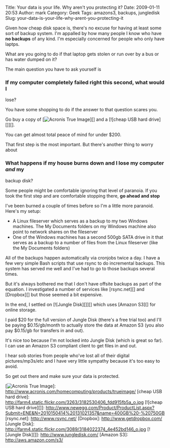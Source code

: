 Title: Your data is your life.  Why aren't you protecting it?
Date: 2009-01-11 20:53
Author: mark
Category: Geek
Tags: amazons3, backups, jungledisk
Slug: your-data-is-your-life-why-arent-you-protecting-it

Given how cheap disk space is, there's no excuse for having at least
some sort of backup system. I'm appalled by how many people I know who
have **no backups** of any kind. I'm especially concerned for people who
only have laptps.

What are you going to do if that laptop gets stolen or run over by a bus
or has water dumped on it?

The main question you have to ask yourself is

### If my computer completely failed right this second, what would I
lose?



You have some shopping to do if the answer to that question scares you.

Go buy a copy of [![Acronis True Image][]][] and a [![cheap USB hard
drive][]][].

You can get almost total peace of mind for under $200.

That first step is the most important. But there's another thing to
worry about

### What happens if my house burns down and I lose my computer *and* my
backup disk?



Some people might be comfortable ignoring that level of paranoia. If you
took the first step and are comfortable stopping there, **go ahead and
stop**

I've been burned a couple of times before so I'm a little more paranoid.
Here's my setup:

-   A Linux fileserver which serves as a backup to my two Windows
    machines. The My Documents folders on my Windows machine also point
    to network shares on the fileserver
-   One of the Windows machines has a second 500gb SATA drive in it that
    serves as a backup to a number of files from the Linux fileserver
    (like the My Documents folders)



All of the backups happen automatically via cronjobs twice a day. I have
a few very simple Bash scripts that use rsync to do incremental backups.
This system has served me well and I've had to go to those backups
several times.

But it's always bothered me that I don't have offsite backups as part of
the equation. I investigated a number of services like [rsync.net][] and
[Dropbox][] but those seemed a bit expensive.

In the end, I settled on [![Jungle Disk][]][] which uses [Amazon S3][]
for online storage.

I paid $20 for the full version of Jungle Disk (there's a free trial
too) and I'll be paying $0.15/gb/month to actually store the data at
Amazon S3 (you also pay $0.15/gb for transfers in and out).

It's nice too because I'm not locked into Jungle Disk (which is great so
far). I can use an Amazon S3 compliant client to get files in and out.

I hear sob stories from people who've lost all of their digital
pictures/mp3s/etc and I have very little sympathy because it's too easy
to avoid.

So get out there and make sure your data is protected.

  [Acronis True Image]: http://farm4.static.flickr.com/3505/3182530414_f031461a59_o.gif
  [![Acronis True Image][]]: http://www.acronis.com/homecomputing/products/trueimage/
  [cheap USB hard drive]: http://farm4.static.flickr.com/3263/3182530406_fdd915fb5a_o.jpg
  [![cheap USB hard drive][]]: http://www.newegg.com/Product/ProductList.aspx?Submit=ENE&N=2010150414%20131021357&name=400GB%20-%20750GB
  [rsync.net]: http://www.rsync.net/
  [Dropbox]: http://www.getdropbox.com/
  [Jungle Disk]: http://farm4.static.flickr.com/3089/3184022374_4e452bd146_o.jpg
  [![Jungle Disk][]]: http://www.jungledisk.com/
  [Amazon S3]: http://aws.amazon.com/s3/
